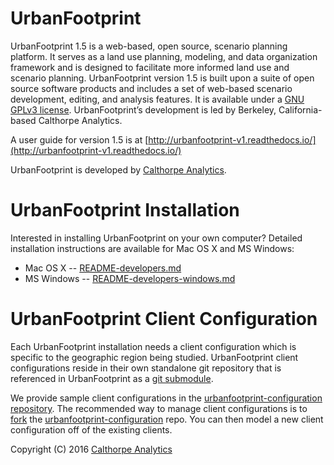 # UrbanFootprint

UrbanFootprint 1.5 is a web-based, open source, scenario planning platform. It serves as a land use
planning, modeling, and data organization framework and is designed to facilitate more informed land
use and scenario planning. UrbanFootprint version 1.5 is built upon a suite of open source software
products and includes a set of web-based scenario development, editing, and analysis features. It is
available under a [GNU GPLv3 license](LICENSE.txt). UrbanFootprint’s development is led by Berkeley,
California-based Calthorpe Analytics.

A user guide for version 1.5 is at [http://urbanfootprint-v1.readthedocs.io/](http://urbanfootprint-v1.readthedocs.io/)

UrbanFootprint is developed by [Calthorpe Analytics](http://calthorpeanalytics.com/).

# UrbanFootprint Installation

Interested in installing UrbanFootprint on your own computer? Detailed installation instructions
are available for Mac OS X and MS Windows:

* Mac OS X -- [README-developers.md](README-developers.md)
* MS Windows -- [README-developers-windows.md](README-developers-windows.md)

# UrbanFootprint Client Configuration

Each UrbanFootprint installation needs a client configuration which is specific to the geographic
region being studied. UrbanFootprint client configurations reside in their own standalone git repository
that is referenced in UrbanFootprint as a [git submodule](https://git-scm.com/book/en/v2/Git-Tools-Submodules).

We provide sample client configurations in the [urbanfootprint-configuration repository](https://github.com/CalthorpeAnalytics/urbanfootprint-configuration).
The recommended way to manage client configurations is to [fork](https://help.github.com/articles/fork-a-repo/) the
[urbanfootprint-configuration](https://github.com/CalthorpeAnalytics/urbanfootprint-configuration) repo. You can
then model a new client configuration off of the existing clients.

Copyright (C) 2016 [Calthorpe Analytics](http://calthorpeanalytics.com/)
